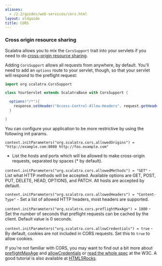 ```yaml
---
aliases:
  - /2.2/guides/web-services/cors.html
layout: oldguide
title: CORS
---
```


### Cross origin resource sharing

Scalatra allows you to mix the `CorsSupport` trait into your servlets if you need to do
[cross-origin resource sharing](http://en.wikipedia.org/wiki/Cross-origin_resource_sharing).

Adding `CorsSupport` allows all requests from anywhere, by default. You'll need to add an `options` route to your servlet, though, so that your servlet will respond to the preflight request:

```scala
import org.scalatra.CorsSupport

class YourServlet extends ScalatraBase with CorsSupport {

  options("/*"){
    response.setHeader("Access-Control-Allow-Headers", request.getHeader("Access-Control-Request-Headers"));
  }

}
```

You can configure your application to be more restrictive by using the following init
params.

`context.initParameters("org.scalatra.cors.allowedOrigins") = "http://example.com:8080 http://foo.example.com"`
- List the hosts and ports which will be allowed to make cross-origin requests,
separated by spaces (* by default).


`context.initParameters("org.scalatra.cors.allowedMethods") = "GET"` - List what HTTP methods will be
accepted. Available options are GET, POST, PUT, DELETE, HEAD, OPTIONS, and
PATCH. All hosts are accepted by default.


`context.initParameters("org.scalatra.cors.allowedHeaders") = "Content-Type"` - Set a list of allowed
HTTP headers, most headers are supported.

`context.initParameters("org.scalatra.cors.preflightMaxAge") = 1800` - Set the number of seconds that
preflight requests can be cached by the client. Default value is 0 seconds.


`context.initParameters("org.scalatra.cors.allowCredentials") = true` - By default, cookies are not
included in CORS requests. Set this to `true` to allow cookies.

If you're not familiar with CORS, you may want to find out a bit more about
[preflightMaxAge][preflight] and [allowCredentials][allowCredentials] or
[read the whole spec][corsSpec] at the W3C. A good tutorial is also available
at [HTML5Rocks][html5rocks].

[preflight]: http://www.w3.org/TR/cors/#resource-preflight-requests
[allowCredentials]: http://www.w3.org/TR/cors/#supports-credentials
[corsSpec]: http://www.w3.org/TR/cors
[html5rocks]: http://www.html5rocks.com/en/tutorials/cors/
